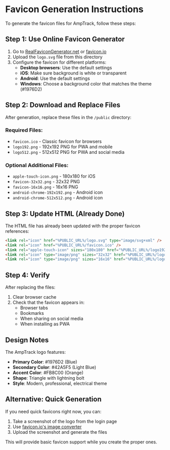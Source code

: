 # Favicon Generation Instructions

To generate the favicon files for AmpTrack, follow these steps:

## Step 1: Use Online Favicon Generator

1. Go to [RealFaviconGenerator.net](https://realfavicongenerator.net/) or [favicon.io](https://favicon.io/)
2. Upload the `logo.svg` file from this directory
3. Configure the favicon for different platforms:
   - **Desktop browsers**: Use the default settings
   - **iOS**: Make sure background is white or transparent
   - **Android**: Use the default settings
   - **Windows**: Choose a background color that matches the theme (#1976D2)

## Step 2: Download and Replace Files

After generation, replace these files in the `/public` directory:

### Required Files:
- `favicon.ico` - Classic favicon for browsers
- `logo192.png` - 192x192 PNG for PWA and mobile
- `logo512.png` - 512x512 PNG for PWA and social media

### Optional Additional Files:
- `apple-touch-icon.png` - 180x180 for iOS
- `favicon-32x32.png` - 32x32 PNG
- `favicon-16x16.png` - 16x16 PNG
- `android-chrome-192x192.png` - Android icon
- `android-chrome-512x512.png` - Android icon

## Step 3: Update HTML (Already Done)

The HTML file has already been updated with the proper favicon references:

```html
<link rel="icon" href="%PUBLIC_URL%/logo.svg" type="image/svg+xml" />
<link rel="icon" href="%PUBLIC_URL%/favicon.ico" />
<link rel="apple-touch-icon" sizes="180x180" href="%PUBLIC_URL%/logo192.png" />
<link rel="icon" type="image/png" sizes="32x32" href="%PUBLIC_URL%/logo192.png" />
<link rel="icon" type="image/png" sizes="16x16" href="%PUBLIC_URL%/logo192.png" />
```

## Step 4: Verify

After replacing the files:

1. Clear browser cache
2. Check that the favicon appears in:
   - Browser tabs
   - Bookmarks
   - When sharing on social media
   - When installing as PWA

## Design Notes

The AmpTrack logo features:
- **Primary Color**: #1976D2 (Blue)
- **Secondary Color**: #42A5F5 (Light Blue) 
- **Accent Color**: #FB8C00 (Orange)
- **Shape**: Triangle with lightning bolt
- **Style**: Modern, professional, electrical theme

## Alternative: Quick Generation

If you need quick favicons right now, you can:

1. Take a screenshot of the logo from the login page
2. Use [favicon.io's image converter](https://favicon.io/favicon-converter/)
3. Upload the screenshot and generate the files

This will provide basic favicon support while you create the proper ones. 